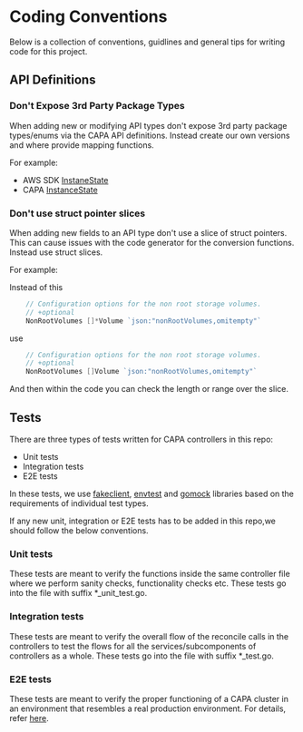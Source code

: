 # Coding Conventions

Below is a collection of conventions, guidlines and general tips for writing code for this project.

## API Definitions

### Don't Expose 3rd Party Package Types

When adding new or modifying API types don't expose 3rd party package types/enums via the CAPA API definitions. Instead create our own versions and where provide mapping functions.

For example:
* AWS SDK [InstaneState](https://docs.aws.amazon.com/sdk-for-go/api/service/ec2/)
* CAPA [InstanceState](https://github.com/kubernetes-sigs/cluster-api-provider-aws/blob/main/api/v1beta1/types.go#L560:L581)

### Don't use struct pointer slices

When adding new fields to an API type don't use a slice of struct pointers. This can cause issues with the code generator for the conversion functions. Instead use struct slices.

For example:

Instead of this

```go
	// Configuration options for the non root storage volumes.
	// +optional
	NonRootVolumes []*Volume `json:"nonRootVolumes,omitempty"`
```

use

```go
	// Configuration options for the non root storage volumes.
	// +optional
	NonRootVolumes []Volume `json:"nonRootVolumes,omitempty"`
```

And then within the code you can check the length or range over the slice.

## Tests

There are three types of tests written for CAPA controllers in this repo:
* Unit tests
* Integration tests
* E2E tests

In these tests, we use [fakeclient](https://pkg.go.dev/sigs.k8s.io/controller-runtime/pkg/client/fake), [envtest](https://pkg.go.dev/sigs.k8s.io/controller-runtime/pkg/envtest) and [gomock](https://pkg.go.dev/github.com/golang/mock/gomock) libraries based on the requirements of individual test types.

If any new unit, integration or E2E tests has to be added in this repo,we should follow the below conventions.

### Unit tests
These tests are meant to verify the functions inside the same controller file where we perform sanity checks, functionality checks etc.
These tests go into the file with suffix *_unit_test.go.

### Integration tests
These tests are meant to verify the overall flow of the reconcile calls in the controllers to test the flows for all the services/subcomponents of controllers as a whole.
These tests go into the file with suffix *_test.go.

### E2E tests
These tests are meant to verify the proper functioning of a CAPA cluster in an environment that resembles a real production environment. For details, refer [here](https://cluster-api-aws.sigs.k8s.io/development/e2e.html).
